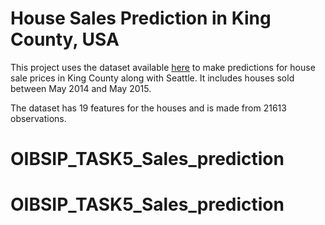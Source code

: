 # House Sales Prediction in King County, USA

This project uses the dataset available [here](https://www.kaggle.com/harlfoxem/housesalesprediction) to make predictions for house sale prices in King County along with Seattle. It includes houses sold between May 2014 and May 2015.

The dataset has 19 features for the houses and is made from 21613 observations.
# OIBSIP_TASK5_Sales_prediction
# OIBSIP_TASK5_Sales_prediction
